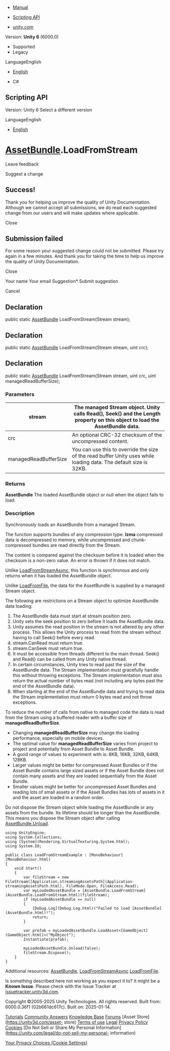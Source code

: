 [ ]()

  * [Manual](../Manual/index.html)
  * [Scripting API](../ScriptReference/index.html)

  * [unity.com](https://unity.com/)

Version: **Unity 6** (6000.0)

  * Supported
  * Legacy

LanguageEnglish

  * [English]()

  * C#

[ ](https://docs.unity3d.com)

## Scripting API

Version: Unity 6 Select a different version

LanguageEnglish

  * [English]()

#  [AssetBundle](AssetBundle.html).LoadFromStream

Leave feedback

Suggest a change

## Success!

Thank you for helping us improve the quality of Unity Documentation. Although
we cannot accept all submissions, we do read each suggested change from our
users and will make updates where applicable.

Close

## Submission failed

For some reason your suggested change could not be submitted. Please <a>try
again</a> in a few minutes. And thank you for taking the time to help us
improve the quality of Unity Documentation.

Close

Your name Your email Suggestion* Submit suggestion

Cancel

[ ]()

## Declaration

public static [AssetBundle](AssetBundle.html) LoadFromStream(Stream stream);

## Declaration

public static [AssetBundle](AssetBundle.html) LoadFromStream(Stream stream,
uint crc);

## Declaration

public static [AssetBundle](AssetBundle.html) LoadFromStream(Stream stream,
uint crc, uint managedReadBufferSize);

### Parameters

stream | The managed Stream object. Unity calls Read(), Seek() and the Length property on this object to load the AssetBundle data.  
---|---  
crc | An optional CRC-32 checksum of the uncompressed content.  
managedReadBufferSize | You can use this to override the size of the read buffer Unity uses while loading data. The default size is 32KB.  
  
### Returns

**AssetBundle** The loaded AssetBundle object or null when the object fails to
load.

### Description

Synchronously loads an AssetBundle from a managed Stream.

The function supports bundles of any compression type. **lzma** compressed
data is decompressed to memory, while uncompressed and chunk-compressed
bundles are read directly from the Stream.  
  
The content is compared against the checksum before it is loaded when the
checksum is a non-zero value. An error is thrown if it does not match.  
  
Unlike [LoadFromStreamAsync](AssetBundle.LoadFromStreamAsync.html), this
function is synchronous and only returns when it has loaded the AssetBundle
object.  
  
Unlike [LoadFromFile](AssetBundle.LoadFromFile.html), the data for the
AssetBundle is supplied by a managed Stream object.  
  
The following are restrictions on a Stream object to optimize AssetBundle data
loading:

  1. The AssetBundle data must start at stream position zero.
  2. Unity sets the seek position to zero before it loads the AssetBundle data.
  3. Unity assumes the read position in the stream is not altered by any other process. This allows the Unity process to read from the stream without having to call Seek() before every read.
  4. stream.CanRead must return true.
  5. stream.CanSeek must return true.
  6. It must be accessible from threads different to the main thread. Seek() and Read() can be called from any Unity native thread.
  7. In certain circumstances, Unity tries to read past the size of the AssetBundle data. The Stream implementation must gracefully handle this without throwing exceptions. The Stream implementation must also return the actual number of bytes read (not including any bytes past the end of the AssetBundle data).
  8. When starting at the end of the AssetBundle data and trying to read data the Stream implementation must return 0 bytes read and not throw exceptions.

To reduce the number of calls from native to managed code the data is read
from the Stream using a buffered reader with a buffer size of
**managedReadBufferSize**.

  * Changing **managedReadBufferSize** may change the loading performance, especially on mobile devices.
  * The optimal value for **managedReadBufferSize** varies from project to project and potentially from Asset Bundle to Asset Bundle.
  * A good range of values to experiment with is: 8KB, 16KB, 32KB, 64KB, 128KB.
  * Larger values might be better for compressed Asset Bundles or if the Asset Bundle contains large sized assets or if the Asset Bundle does not contain many assets and they are loaded sequentially from the Asset Bundle.
  * Smaller values might be better for uncompressed Asset Bundles and reading lots of small assets or if the Asset Bundles has lots of assets in it and the asset are loaded in a random order.

Do not dispose the Stream object while loading the AssetBundle or any assets
from the bundle. Its lifetime should be longer than the AssetBundle. This
means you dispose the Stream object after calling
[AssetBundle.Unload](AssetBundle.Unload.html).

    
    
    using UnityEngine;
    using System.Collections;
    using [System](Rendering.VirtualTexturing.System.html);
    using System.IO;  
      
    public class LoadFromStreamExample : [MonoBehaviour](MonoBehaviour.html)
    {
        void Start()
        {
            var fileStream = new FileStream([Application.streamingAssetsPath](Application-streamingAssetsPath.html), FileMode.Open, FileAccess.Read);
            var myLoadedAssetBundle = [AssetBundle.LoadFromStream](AssetBundle.LoadFromStream.html)(fileStream);
            if (myLoadedAssetBundle == null)
            {
                [Debug.Log](Debug.Log.html)("Failed to load [AssetBundle](AssetBundle.html)!");
                return;
            }  
      
            var prefab = myLoadedAssetBundle.LoadAsset<[GameObject](GameObject.html)>("MyObject");
            Instantiate(prefab);  
      
            myLoadedAssetBundle.Unload(false);
            fileStream.Dispose();
        }
    }
    

Additional resources: [AssetBundle](AssetBundle.html),
[LoadFromStreamAsync](AssetBundle.LoadFromStreamAsync.html)
[LoadFromFile](AssetBundle.LoadFromFile.html).

Is something described here not working as you expect it to? It might be a
**Known Issue**. Please check with the Issue Tracker at
[issuetracker.unity3d.com](https://issuetracker.unity3d.com).

Copyright ©2005-2025 Unity Technologies. All rights reserved. Built from:
6000.0.36f1 (02b661dc617c). Built on: 2025-01-14.

[Tutorials](https://unity3d.com/learn) [Community
Answers](https://answers.unity3d.com) [Knowledge
Base](https://support.unity3d.com/hc/en-us)
[Forums](https://forum.unity3d.com) [Asset Store](https://unity3d.com/asset-
store) [Terms of use](https://docs.unity3d.com/Manual/TermsOfUse.html)
[Legal](https://unity.com/legal) [Privacy
Policy](https://unity.com/legal/privacy-policy)
[Cookies](https://unity.com/legal/cookie-policy) [Do Not Sell or Share My
Personal Information](https://unity.com/legal/do-not-sell-my-personal-
information)

[Your Privacy Choices (Cookie Settings)](javascript:void\(0\);)

